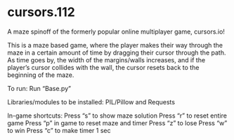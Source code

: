 # cursors.112
A maze spinoff of the formerly popular online multiplayer game, cursors.io!

This is a maze based game, where the player makes their way through the maze in a certain amount
of time by dragging their cursor through the path. As time goes by, the width of the margins/walls
increases, and if the player’s cursor collides with the wall, the cursor resets back to the beginning of
the maze.

To run:
Run “Base.py”

Libraries/modules to be installed:
PIL/Pillow and Requests

In-game shortcuts:
Press “s” to show maze solution
Press “r” to reset entire game
Press “p” in game to reset maze and timer
Press “z” to lose
Press “w” to win
Press “c” to make timer 1 sec
